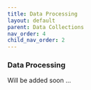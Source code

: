 ```yaml
---
title: Data Processing
layout: default
parent: Data Collections
nav_order: 4
child_nav_order: 2
---
```


### Data Processing
Will be added soon ...
